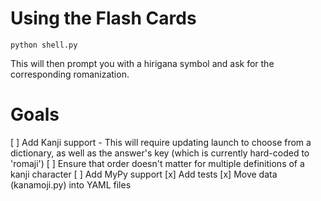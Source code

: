 # Using the Flash Cards

    python shell.py

This will then prompt you with a hirigana symbol and ask for the corresponding
romanization.

# Goals

[ ] Add Kanji support - This will require updating launch to choose from a dictionary, as well as the answer's key (which is currently hard-coded to 'romaji')
[ ] Ensure that order doesn't matter for multiple definitions of a kanji character
[ ] Add MyPy support
[x] Add tests
[x] Move data (kanamoji.py) into YAML files
